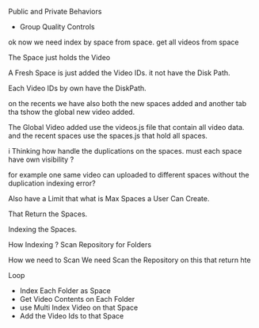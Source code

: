Public and Private Behaviors 
- Group Quality Controls


ok now we need index by space from space.
get all videos from space

The Space just holds the Video 

A Fresh Space is just added the Video IDs.
it not have the Disk Path.

Each Video IDs by own have the DiskPath.

on the recents we have also both the new spaces added and another tab tha tshow the global new video added.

The Global Video added use the videos.js file that contain all video data.
and the recent spaces use the spaces.js that hold all spaces.

i Thinking how handle the duplications on the spaces.
must each space have own visibility ? 

for example one same video can uploaded to different spaces without the duplication indexing error?

Also have a Limit that what is Max Spaces a User Can Create.

That Return the Spaces.

Indexing the Spaces.


How Indexing ? 
Scan Repository for Folders

How we need to Scan 
We need Scan the Repository on this 
that return hte 

Loop
- Index Each Folder as Space
- Get Video Contents on Each Folder
- use Multi Index Video on that Space
- Add the Video Ids to that Space


